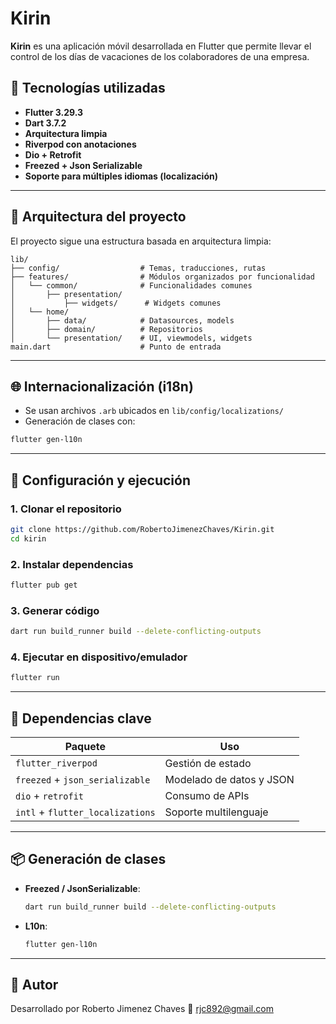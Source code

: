 # Kirin

**Kirin** es una aplicación móvil desarrollada en Flutter que permite llevar el control de los días de vacaciones de los colaboradores de una empresa.

## 📱 Tecnologías utilizadas

- **Flutter 3.29.3**
- **Dart 3.7.2**
- **Arquitectura limpia**
- **Riverpod con anotaciones**
- **Dio + Retrofit**
- **Freezed + Json Serializable**
- **Soporte para múltiples idiomas (localización)**

---

## 🧱 Arquitectura del proyecto

El proyecto sigue una estructura basada en arquitectura limpia:

```
lib/
├── config/                  # Temas, traducciones, rutas
├── features/                # Módulos organizados por funcionalidad
│   └── common/              # Funcionalidades comunes
│       ├── presentation/
│           ├── widgets/      # Widgets comunes
│   └── home/
│       ├── data/            # Datasources, models
│       ├── domain/          # Repositorios
│       └── presentation/    # UI, viewmodels, widgets
main.dart                    # Punto de entrada
```

---

## 🌐 Internacionalización (i18n)

- Se usan archivos `.arb` ubicados en `lib/config/localizations/`
- Generación de clases con:

```bash
flutter gen-l10n
```

---

## 🚀 Configuración y ejecución

### 1. Clonar el repositorio

```bash
git clone https://github.com/RobertoJimenezChaves/Kirin.git
cd kirin
```

### 2. Instalar dependencias

```bash
flutter pub get
```

### 3. Generar código

```bash
dart run build_runner build --delete-conflicting-outputs
```

### 4. Ejecutar en dispositivo/emulador

```bash
flutter run
```

---

## 🔧 Dependencias clave

| Paquete                | Uso                                  |
|------------------------|--------------------------------------|
| `flutter_riverpod`     | Gestión de estado                    |
| `freezed` + `json_serializable` | Modelado de datos y JSON      |
| `dio` + `retrofit`     | Consumo de APIs                      |
| `intl` + `flutter_localizations` | Soporte multilenguaje       |

---

## 📦 Generación de clases

- **Freezed / JsonSerializable**:
  ```bash
  dart run build_runner build --delete-conflicting-outputs
  ```

- **L10n**:
  ```bash
  flutter gen-l10n
  ```

---

## 🙋 Autor

Desarrollado por Roberto Jimenez Chaves
📧 rjc892@gmail.com
